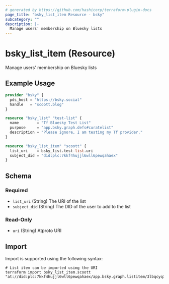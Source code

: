 ```yaml
---
# generated by https://github.com/hashicorp/terraform-plugin-docs
page_title: "bsky_list_item Resource - bsky"
subcategory: ""
description: |-
  Manage users' membership on Bluesky lists
---
```


# bsky_list_item (Resource)

Manage users' membership on Bluesky lists

## Example Usage

```terraform
provider "bsky" {
  pds_host = "https://bsky.social"
  handle   = "scoott.blog"
}

resource "bsky_list" "test-list" {
  name        = "Tf Bluesky Test List"
  purpose     = "app.bsky.graph.defs#curatelist"
  description = "Please ignore, I am testing my Tf provider."
}

resource "bsky_list_item" "scoott" {
  list_uri    = bsky_list.test-list.uri
  subject_did = "did:plc:7kkf4hujjl6wll6pewqahaex"
}
```

<!-- schema generated by tfplugindocs -->
## Schema

### Required

- `list_uri` (String) The URI of the list
- `subject_did` (String) The DID of the user to add to the list

### Read-Only

- `uri` (String) Atproto URI

## Import

Import is supported using the following syntax:

```shell
# List item can be imported using the URI
terraform import bsky_list_item.scoott "at://did:plc:7kkf4hujjl6wll6pewqahaex/app.bsky.graph.listitem/3lbqcyq3uzo2u"
```
